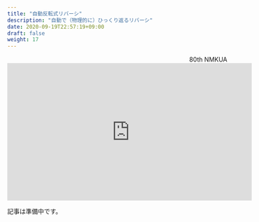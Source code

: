 ```yaml
---
title: "自動反転式リバーシ"
description: "自動で（物理的に）ひっくり返るリバーシ"
date: 2020-09-19T22:57:19+09:00
draft: false
weight: 17
---
```


<div align="right">80th NMKUA</div>

<iframe width="560" height="315" src="https://www.youtube.com/embed/gcmufgKibNA" frameborder="0" allow="accelerometer; autoplay; clipboard-write; encrypted-media; gyroscope; picture-in-picture" allowfullscreen></iframe>

記事は準備中です。